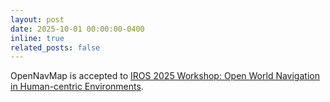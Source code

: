```yaml
---
layout: post
date: 2025-10-01 00:00:00-0400
inline: true
related_posts: false
---
```


OpenNavMap is accepted to <a href="https://adacompnus.github.io/open-world-navigation-25/">IROS 2025 Workshop: Open World Navigation in Human-centric Environments</a>. 


